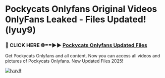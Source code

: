 # Pockycats Onlyfans Original Videos 0nlyFans Leaked - Files Updated! (lyuy9)

<h3>🔴 CLICK HERE 🌐==►► <a href="https://tinyurl.com/ehrbuxhb" rel="nofollow">Pockycats Onlyfans Updated Files</a></h3>

Get Pockycats Onlyfans and all content. Now you can access all videos and pictures of Pockycats Onlyfans. New Updated Files 2025!

[![lyuy9](https://i.imgur.com/lVYEuWS.gif)](https://tinyurl.com/ehrbuxhb)
